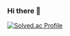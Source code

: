 ### Hi there 👋

[![Solved.ac Profile](http://mazassumnida.wtf/api/generate_badge?boj=barknmeow)](https://solved.ac/barknmeow)

<!--
**BarkNMeow/BarkNMeow** is a ✨ _special_ ✨ repository because its `README.md` (this file) appears on your GitHub profile.

Here are some ideas to get you started:

- 🔭 I’m currently working on ...
- 🌱 I’m currently learning ...
- 👯 I’m looking to collaborate on ...
- 🤔 I’m looking for help with ...
- 💬 Ask me about ...
- 📫 How to reach me: ...
- 😄 Pronouns: ...
- ⚡ Fun fact: ...
-->
